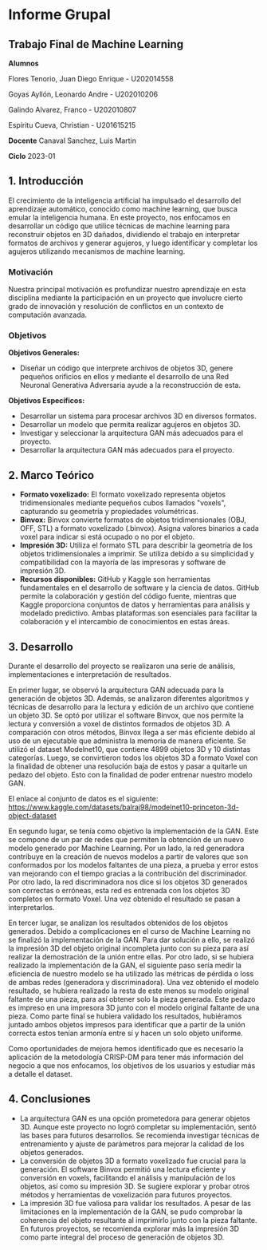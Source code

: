 # Informe Grupal 
## Trabajo Final de Machine Learning
**Alumnos**

Flores Tenorio, Juan Diego Enrique - U202014558

Goyas Ayllón, Leonardo Andre - U202010206

Galindo Alvarez, Franco - U202010807

Espíritu Cueva, Christian - U201615215

**Docente**
Canaval Sanchez, Luis Martin

**Ciclo**
2023-01

## 1. Introducción

El crecimiento de la inteligencia artificial ha impulsado el desarrollo del aprendizaje automático, conocido como machine learning, que busca emular la inteligencia humana. En este proyecto, nos enfocamos en desarrollar un código que utilice técnicas de machine learning para reconstruir objetos en 3D dañados, dividiendo el trabajo en interpretar formatos de archivos y generar agujeros, y luego identificar y completar los agujeros utilizando mecanismos de machine learning. 

### Motivación

Nuestra principal motivación es profundizar nuestro aprendizaje en esta disciplina mediante la participación en un proyecto que involucre cierto grado de innovación y resolución de conflictos en un contexto de computación avanzada.

### Objetivos

**Objetivos Generales:**
- Diseñar un código que interprete archivos de objetos 3D, genere pequeños orificios en ellos y mediante el desarrollo de una Red Neuronal Generativa Adversaria ayude a la reconstrucción de esta.

**Objetivos Específicos:**
- Desarrollar un sistema para procesar archivos 3D en diversos formatos.
- Desarrollar un modelo que permita realizar agujeros en objetos 3D.
- Investigar y seleccionar la arquitectura GAN más adecuados para el proyecto.
- Desarrollar la arquitectura GAN más adecuados para el proyecto. 


## 2. Marco Teórico

- **Formato voxelizado:** El formato voxelizado representa objetos tridimensionales mediante pequeños cubos llamados "voxels", capturando su geometría y propiedades volumétricas.
- **Binvox:** Binvox convierte formatos de objetos tridimensionales (OBJ, OFF, STL) a formato voxelizado (.binvox). Asigna valores binarios a cada voxel para indicar si está ocupado o no por el objeto.
- **Impresión 3D:** Utiliza el formato STL para describir la geometría de los objetos tridimensionales a imprimir. Se utiliza debido a su simplicidad y compatibilidad con la mayoría de las impresoras y software de impresión 3D.
- **Recursos disponibles:** GitHub y Kaggle son herramientas fundamentales en el desarrollo de software y la ciencia de datos. GitHub permite la colaboración y gestión del código fuente, mientras que Kaggle proporciona conjuntos de datos y herramientas para análisis y modelado predictivo. Ambas plataformas son esenciales para facilitar la colaboración y el intercambio de conocimientos en estas áreas.


## 3. Desarrollo

Durante el desarrollo del proyecto se realizaron una serie de análisis, implementaciones e interpretación de resultados. 

En primer lugar, se observó la arquitectura GAN adecuada para la generación de objetos 3D. Además, se analizaron diferentes algoritmos y técnicas de desarrollo para la lectura y edición de un archivo que contiene un objeto 3D. Se optó por utilizar el software Binvox, que nos permite la lectura y conversión a voxel de distintos formados de objetos 3D. A comparación con otros métodos, Binvox llega a ser más eficiente debido al uso de un ejecutable que administra la memoria de manera eficiente. Se utilizó el dataset Modelnet10, que contiene 4899 objetos 3D y 10 distintas categorías. Luego, se convirtieron todos los objetos 3D a formato Voxel con la finalidad de obtener una resolución baja de estos y pasar a quitarle un pedazo del objeto. Esto con la finalidad de poder entrenar nuestro modelo GAN.

El enlace al conjunto de datos es el siguiente: https://www.kaggle.com/datasets/balraj98/modelnet10-princeton-3d-object-dataset

En segundo lugar, se tenía como objetivo la implementación de la GAN. Este se compone de un par de redes que permiten la obtención de un nuevo modelo generado por Machine Learning. Por un lado, la red generadora contribuye en la creación de nuevos modelos a partir de valores que son conformados por los modelos faltantes de una pieza, a prueba y error estos van mejorando con el tiempo gracias a la contribución del discriminador. Por otro lado, la red discriminadora nos dice si los objetos 3D generados son correctas o erróneas, esta red es entrenada con los objetos 3D completos en formato Voxel. Una vez obtenido el resultado se pasan a interpretarlos.


En tercer lugar, se analizan los resultados obtenidos de los objetos generados. Debido a complicaciones en el curso de Machine Learning no se finalizó la implementación de la GAN. Para dar solución a ello, se realizó la impresión 3D del objeto original incompleta junto con su pieza para así realizar la demostración de la unión entre ellas. Por otro lado, si se hubiera realizado la implementación de la GAN, el siguiente paso sería medir la eficiencia de nuestro modelo se ha utilizado las métricas de pérdida o loss de ambas redes (generadora y discriminadora). Una vez obtenido el modelo resultado, se hubiera realizado la resta de este menos su modelo original faltante de una pieza, para así obtener solo la pieza generada. Este pedazo es impreso en una impresora 3D junto con el modelo original faltante de una pieza. Como parte final se hubiera validado los resultados, hubiéramos juntado ambos objetos impresos para identificar que a partir de la unión correcta estos tenían armonía entre sí y hacen un solo objeto uniforme.

Como oportunidades de mejora hemos identificado que es necesario la aplicación de la metodología CRISP-DM para tener más información del negocio a que nos enfocamos, los objetivos de los usuarios y estudiar más a detalle el dataset. 

## 4. Conclusiones

- La arquitectura GAN es una opción prometedora para generar objetos 3D. Aunque este proyecto no logró completar su implementación, sentó las bases para futuros desarrollos. Se recomienda investigar técnicas de entrenamiento y ajuste de parámetros para mejorar la calidad de los objetos generados.
- La conversión de objetos 3D a formato voxelizado fue crucial para la generación. El software Binvox permitió una lectura eficiente y conversión en voxels, facilitando el análisis y manipulación de los objetos, así como su impresión 3D. Se sugiere explorar y probar otros métodos y herramientas de voxelización para futuros proyectos.
- La impresión 3D fue valiosa para validar los resultados. A pesar de las limitaciones en la implementación de la GAN, se pudo comprobar la coherencia del objeto resultante al imprimirlo junto con la pieza faltante. En futuros proyectos, se recomienda explorar más la impresión 3D como parte integral del proceso de generación de objetos 3D.
